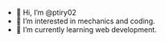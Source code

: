 - 👋 Hi, I’m @ptiry02
- 👀 I’m interested in mechanics and coding.
- 🌱 I’m currently learning web development.

<!---
ptiry02/ptiry02 is a ✨ special ✨ repository because its `README.md` (this file) appears on your GitHub profile.
You can click the Preview link to take a look at your changes.
--->
